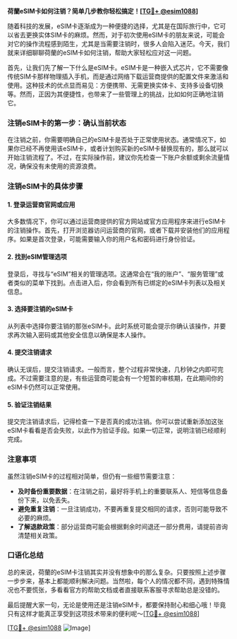 **荷蘭eSIM卡如何注销？简单几步教你轻松搞定！[[TG💪+ @esim1088](https://t.me/s/esim1088)]**

随着科技的发展，eSIM卡逐渐成为一种便捷的选择，尤其是在国际旅行中，它可以省去更换实体SIM卡的麻烦。然而，对于初次使用eSIM卡的朋友来说，可能会对它的操作流程感到陌生，尤其是当需要注销时，很多人会陷入迷茫。今天，我们就来详细聊聊荷蘭的eSIM卡如何注销，帮助大家轻松应对这一问题。

首先，让我们先了解一下什么是eSIM卡。eSIM卡是一种嵌入式芯片，它不需要像传统SIM卡那样物理插入手机，而是通过网络下载运营商提供的配置文件来激活和使用。这种技术的优点显而易见：方便携带、无需更换实体卡、支持多设备切换等。然而，正因为其便捷性，也带来了一些管理上的挑战，比如如何正确地注销它。

### 注销eSIM卡的第一步：确认当前状态

在注销之前，你需要明确自己的eSIM卡是否处于正常使用状态。通常情况下，如果你已经不再使用该eSIM卡，或者计划购买新的eSIM卡替换现有的，那么就可以开始注销流程了。不过，在实际操作前，建议你先检查一下账户余额或剩余流量情况，确保没有未使用的资源浪费。

### 注销eSIM卡的具体步骤

#### 1. 登录运营商官网或应用

大多数情况下，你可以通过运营商提供的官方网站或官方应用程序来进行eSIM卡的注销操作。首先，打开浏览器访问运营商的官网，或者下载并安装他们的应用程序。如果是首次登录，可能需要输入你的用户名和密码进行身份验证。

#### 2. 找到eSIM管理选项

登录后，寻找与“eSIM”相关的管理选项。这通常会在“我的账户”、“服务管理”或者类似的菜单下找到。点击进入后，你会看到所有已绑定的eSIM卡列表以及相关信息。

#### 3. 选择要注销的eSIM卡

从列表中选择你要注销的那张eSIM卡。此时系统可能会提示你确认该操作，并要求再次输入密码或其他安全信息以确保是本人操作。

#### 4. 提交注销请求

确认无误后，提交注销请求。一般而言，整个过程非常快速，几秒钟之内即可完成。不过需要注意的是，有些运营商可能会有一个短暂的审核期，在此期间你的eSIM卡仍然可以正常使用。

#### 5. 验证注销结果

提交完注销请求后，记得检查一下是否真的成功注销。你可以尝试重新添加这张eSIM卡看看是否会失败，以此作为验证手段。如果一切正常，说明注销已经顺利完成。

### 注意事项

虽然注销eSIM卡的过程相对简单，但仍有一些细节需要注意：

- **及时备份重要数据**：在注销之前，最好将手机上的重要联系人、短信等信息备份下来，以免丢失。
- **避免重复注销**：一旦注销成功，不要再重复提交相同的请求，否则可能导致不必要的麻烦。
- **了解退款政策**：部分运营商可能会根据剩余时间退还一部分费用，请提前咨询清楚相关政策。

### 口语化总结

总的来说，荷蘭的eSIM卡注销其实并没有想象中的那么复杂。只要按照上述步骤一步步来，基本上都能顺利解决问题。当然啦，每个人的情况都不同，遇到特殊情况也不要慌张，多看看官方的帮助文档或者直接联系客服寻求帮助总是没错的。

最后提醒大家一句，无论是使用还是注销eSIM卡，都要保持耐心和细心哦！毕竟只有这样才能真正享受到这项技术带来的便利呢～[[TG💪+ @esim1088](https://t.me/s/esim1088)]

[[TG💪+ @esim1088](https://t.me/s/esim1088) ![Image](https://i.postimg.cc/4NQfJmqS/Snipaste-2025-05-13-00-14-12.png)]